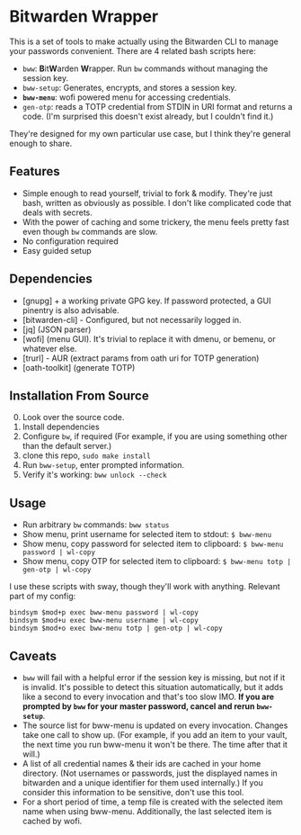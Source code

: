 # Bitwarden Wrapper

This is a set of tools to make actually using the Bitwarden CLI to manage your passwords convenient.
There are 4 related bash scripts here:

- `bww`: **B**it**W**arden **W**rapper. Run `bw` commands without managing the session key.
- `bww-setup`: Generates, encrypts, and stores a session key.
- **`bww-menu`**: wofi powered menu for accessing credentials.
- `gen-otp`: reads a TOTP credential from STDIN in URI format and returns a code. (I'm surprised this doesn't exist already, but I couldn't find it.)

They're designed for my own particular use case, but I think they're general enough to share.

## Features

- Simple enough to read yourself, trivial to fork & modify. They're just bash, written as obviously as possible. I don't like complicated code that deals with secrets.
- With the power of caching and some trickery, the menu feels pretty fast even though `bw` commands are slow.
- No configuration required
- Easy guided setup

## Dependencies

- [gnupg] + a working private GPG key. If password protected, a GUI pinentry is also advisable.
- [bitwarden-cli] - Configured, but not necessarily logged in.
- [jq] (JSON parser)
- [wofi] (menu GUI). It's trivial to replace it with dmenu, or bemenu, or whatever else.
- [trurl] - AUR (extract params from oath uri for TOTP generation)
- [oath-toolkit] (generate TOTP)

## Installation From Source

0. Look over the source code.
1. Install dependencies
2. Configure `bw`, if required (For example, if you are using something other than the default server.)
3. clone this repo, `sudo make install`
4. Run `bww-setup`, enter prompted information.
5. Verify it's working: `bww unlock --check`

## Usage

- Run arbitrary `bw` commands: `bww status`
- Show menu, print username for selected item to stdout: `$ bww-menu`
- Show menu, copy password for selected item to clipboard: `$ bww-menu password | wl-copy`
- Show menu, copy OTP for selected item to clipboard: `$ bww-menu totp | gen-otp | wl-copy`

I use these scripts with sway, though they'll work with anything. Relevant part of my config:

```
bindsym $mod+p exec bww-menu password | wl-copy
bindsym $mod+u exec bww-menu username | wl-copy
bindsym $mod+o exec bww-menu totp | gen-otp | wl-copy
```

## Caveats

- `bww` will fail with a helpful error if the session key is missing, but not if it is invalid. It's possible to detect this situation automatically, but it adds like a second to every invocation and that's too slow IMO. **If you are prompted by `bww` for your master password, cancel and rerun `bww-setup`**.
- The source list for bww-menu is updated on every invocation. Changes take one call to show up. (For example, if you add an item to your vault, the next time you run bww-menu it won't be there. The time after that it will.)
- A list of all credential names & their ids are cached in your home directory. (Not usernames or passwords, just the displayed names in bitwarden and a unique identifier for them used internally.) If you consider this information to be sensitive, don't use this tool.
- For a short period of time, a temp file is created with the selected item name when using bww-menu. Additionally, the last selected item is cached by wofi.
